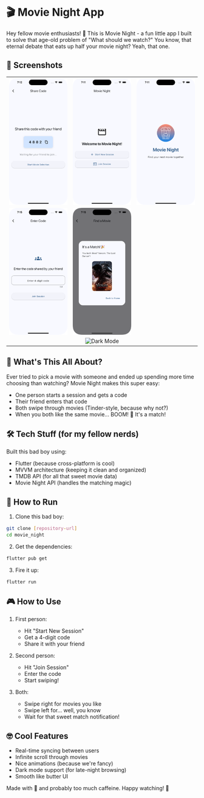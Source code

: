 # 🎬 Movie Night App

Hey fellow movie enthusiasts! 👋 This is Movie Night - a fun little app I built to solve that age-old problem of "What should we watch?" You know, that eternal debate that eats up half your movie night? Yeah, that one.

## 📱 Screenshots

<table>
  <tr>
    <td><img src="s1.png" width="200" alt="Welcome Screen"/></td>
    <td><img src="s2.png" width="200" alt="Start Session"/></td>
    <td><img src="s3.png" width="200" alt="Enter Code"/></td>
  </tr>
  <tr>
    <td><img src="s4.png" width="200" alt="Movie Selection"/></td>
    <td><img src="s5.png" width="200" alt="Movie Details"/></td>
  </tr>
  <tr>
    <td colspan="3" align="center"><img src="screenshots/s7.png" width="200" alt="Dark Mode"/></td>
  </tr>
</table>

## 🤔 What's This All About?

Ever tried to pick a movie with someone and ended up spending more time choosing than watching? Movie Night makes this super easy:

- One person starts a session and gets a code
- Their friend enters that code
- Both swipe through movies (Tinder-style, because why not?)
- When you both like the same movie... BOOM! 🎉 It's a match!

## 🛠️ Tech Stuff (for my fellow nerds)

Built this bad boy using:

- Flutter (because cross-platform is cool)
- MVVM architecture (keeping it clean and organized)
- TMDB API (for all that sweet movie data)
- Movie Night API (handles the matching magic)

## 🚀 How to Run

1. Clone this bad boy:

```bash
git clone [repository-url]
cd movie_night
```

2. Get the dependencies:

```bash
flutter pub get
```

3. Fire it up:

```bash
flutter run
```

## 🎮 How to Use

1. First person:

   - Hit "Start New Session"
   - Get a 4-digit code
   - Share it with your friend

2. Second person:

   - Hit "Join Session"
   - Enter the code
   - Start swiping!

3. Both:
   - Swipe right for movies you like
   - Swipe left for... well, you know
   - Wait for that sweet match notification!

## 🤓 Cool Features

- Real-time syncing between users
- Infinite scroll through movies
- Nice animations (because we're fancy)
- Dark mode support (for late-night browsing)
- Smooth like butter UI

Made with 💙 and probably too much caffeine. Happy watching! 🍿
